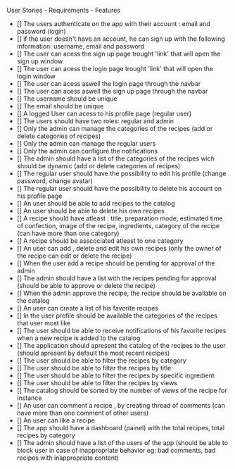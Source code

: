 User Stories - Requirements - Features

- []  The users authenticate on the app with their account : email and password (login)
- []  if the user doesn't have an account, he can sign up with the following information: username, email and password
- [] The user can acess the sign up page trought 'link' that will open the sign up window
- []  The user can acess the login page trought 'link' that will open the login window 
- []  The user can acess aswell the login page through the navbar
- []  The user can acess aswell the sign up page through the navbar
- []  The username should be unique
- []  The email should be unique
- []  A logged User can acess to his profile page (regular user)
- []  The users should have two roles: regular and admin
- []  Only the admin can manage the categories of the recipes (add or delete categories of recipes)
- []  Only the admin can manage the regular users
- []  Only the admin can configure the notifications
- []  The admin should have a list of the categories of the recipes wich should be dynamic (add or delete categories of recipes)
- []  The regular user should have the possibility to edit his profile (change password, change avatar)
- []  The regular user should have the possibility to delete his account on his profile page
- []  An user should be able to add recipes to the catalog
- []  An user should be able to delete his own recipes
- []  A recipe should have atleast : title, preparation mode, estimated time of confection, image of the recipe, ingredients, category of the recipe (can have more than one category)
- []  A recipe should be asscociated atleast to one category
- []  An user can add , delete and edit his own recipes (only the owner of the recipe can edit or delete the recipe)
- []  When the user add a recipe should be pending for approval of the admin
- []  The admin should have a list with the recipes pending for approval (should be able to approve or delete the recipe)
- []  When the admin approve the recipe, the recipe should be available on the catalog
- []  An user can create a list of his favorite recipes
- []  In the user profile should be available the categories of the recipes that user most like
- []  The user should be able to receive notifications of his favorite recipes when a new recipe is added to the catalog
- []  The application should apresent the catalog of the recipes to the user (should apresent by default the most recent recipes)
- []  The user should be able to filter the recipes by category
- []  The user should be able to filter the recipes by title
- []  The user should be able to filter the recipes by specific ingredient
- []  The user should be able to filter the recipes by views
- []  The catalog should be sorted by the number of views of the recipe for instance
- []  An user can comment a recipe , by creating thread of comments (can have more than one comment of other users)
- []  An user can like a recipe
- []  The app should have a dashboard (painel) with the total recipes, total recipes by category
- []  The admin should have a list of the users of the app (should be able to block user in case of inappropriate behavior eg: bad comments, bad recipes with inappropriate content) 